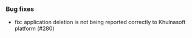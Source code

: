 ### Bug fixes

- fix: application deletion is not being reported correctly to Khulnasoft platform (#280)
